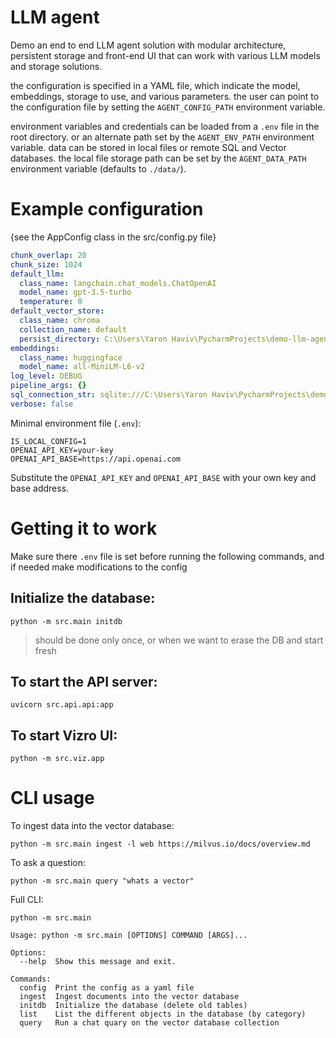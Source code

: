 # LLM agent

Demo an end to end LLM agent solution with modular architecture, persistent storage and front-end UI that can work with various LLM models and storage solutions.

the configuration is specified in a YAML file, which indicate the model, embeddings, storage to use, and various parameters. 
the user can point to the configuration file by setting the `AGENT_CONFIG_PATH` environment variable.

environment variables and credentials can be loaded from a `.env` file in the root directory. or an alternate path set by the `AGENT_ENV_PATH` environment variable.
data can be stored in local files or remote SQL and Vector databases. the local file storage path can be set by the `AGENT_DATA_PATH` environment variable (defaults to `./data/`).

# Example configuration

{see the AppConfig class in the src/config.py file}
```yaml
chunk_overlap: 20
chunk_size: 1024
default_llm:
  class_name: langchain.chat_models.ChatOpenAI
  model_name: gpt-3.5-turbo
  temperature: 0
default_vector_store:
  class_name: chroma
  collection_name: default
  persist_directory: C:\Users\Yaron Haviv\PycharmProjects\demo-llm-agent\data\chroma
embeddings:
  class_name: huggingface
  model_name: all-MiniLM-L6-v2
log_level: DEBUG
pipeline_args: {}
sql_connection_str: sqlite:///C:\Users\Yaron Haviv\PycharmProjects\demo-llm-agent\data/sql.db
verbose: false
```

Minimal environment file (`.env`):
```shell
IS_LOCAL_CONFIG=1
OPENAI_API_KEY=your-key
OPENAI_API_BASE=https://api.openai.com
```

Substitute the `OPENAI_API_KEY` and `OPENAI_API_BASE` with your own key and base address.


# Getting it to work

Make sure there `.env` file is set before running the following commands, and if needed make modifications to the config

## Initialize the database:

```shell
python -m src.main initdb
```

> should be done only once, or when we want to erase the DB and start fresh 

## To start the API server:

```shell
uvicorn src.api.api:app
```

## To start Vizro UI:

```shell
python -m src.viz.app
```


# CLI usage

To ingest data into the vector database:
```shell
python -m src.main ingest -l web https://milvus.io/docs/overview.md
```

To ask a question:
```shell   
python -m src.main query "whats a vector" 
```


Full CLI:

```shell
python -m src.main

Usage: python -m src.main [OPTIONS] COMMAND [ARGS]...

Options:
  --help  Show this message and exit.

Commands:
  config  Print the config as a yaml file
  ingest  Ingest documents into the vector database
  initdb  Initialize the database (delete old tables)
  list    List the different objects in the database (by category)
  query   Run a chat quary on the vector database collection
```



